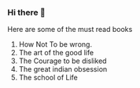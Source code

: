 ### Hi there 👋

<!--
**renu-bamba/renu-bamba** is a ✨ _special_ ✨ repository because its `README.md` (this file) appears on your GitHub profile.

Here are some ideas to get you started:

- 🔭 I’m currently working on ...
- 🌱 I’m currently learning ...
- 👯 I’m looking to collaborate on ...
- 🤔 I’m looking for help with ...
- 💬 Ask me about ...
- 📫 How to reach me: ... 
hey whatever yeah again this is whatever
-->


Here are some of the must read books

1) How Not To be wrong.
2) The art of the good life
3) The Courage to be disliked
4) The great indian obsession
5) The school of Life
